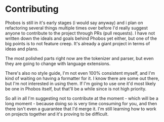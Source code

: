 
# Contributing

Phobos is still in it's early stages (i would say anyway) and i plan on refactoring several things multiple times over before I'd really suggest anyone to contribute to the project through PRs (pull requests). I have not written down the ideals and goals behind Phobos yet either, but one of the big points is to not feature creep. It's already a giant project in terms of ideas and plans.

The most polished parts right now are the tokenizer and parser, but even they are going to change with language extensions.

There's also no style guide, I'm not even 100% consistent myself, and I'm kind of waiting on having a formatter for it. I know there are some out there, but I'm not interested in using them. If I'm going to use one it'd most likely be one in Phobos itself, but that'll be a while since is not high priority.

So all in all I'm suggesting not to contribute at the moment - which will be a long moment - because doing so is very time consuming for you, and then there isn't even a guarantee that I'd merge it. I'm still learning how to work on projects together and it's proving to be difficult.
